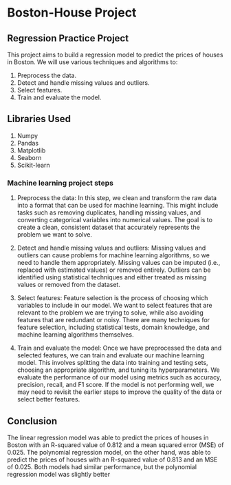 # Boston-House Project

## Regression Practice Project

This project aims to build a regression model to predict the prices of houses in Boston. We will use various techniques and algorithms to:

1. Preprocess the data.
2. Detect and handle missing values and outliers.
3. Select features.
4. Train and evaluate the model.


## Libraries Used
1. Numpy
2. Pandas
3. Matplotlib
4. Seaborn
5. Scikit-learn

### Machine learning project steps

1. Preprocess the data: In this step, we clean and transform the raw data into a format that can be used for machine learning. This might include tasks such as removing duplicates, handling missing values, and converting categorical variables into numerical values. The goal is to create a clean, consistent dataset that accurately represents the problem we want to solve.

2. Detect and handle missing values and outliers: Missing values and outliers can cause problems for machine learning algorithms, so we need to handle them appropriately. Missing values can be imputed (i.e., replaced with estimated values) or removed entirely. Outliers can be identified using statistical techniques and either treated as missing values or removed from the dataset.

3. Select features: Feature selection is the process of choosing which variables to include in our model. We want to select features that are relevant to the problem we are trying to solve, while also avoiding features that are redundant or noisy. There are many techniques for feature selection, including statistical tests, domain knowledge, and machine learning algorithms themselves.

4. Train and evaluate the model: Once we have preprocessed the data and selected features, we can train and evaluate our machine learning model. This involves splitting the data into training and testing sets, choosing an appropriate algorithm, and tuning its hyperparameters. We evaluate the performance of our model using metrics such as accuracy, precision, recall, and F1 score. If the model is not performing well, we may need to revisit the earlier steps to improve the quality of the data or select better features.





## Conclusion
The linear regression model was able to predict the prices of houses in Boston with an R-squared value of 0.812 and a mean squared error (MSE) of 0.025. The polynomial regression model, on the other hand, was able to predict the prices of houses with an R-squared value of 0.813 and an MSE of 0.025. Both models had similar performance, but the polynomial regression model was slightly better
